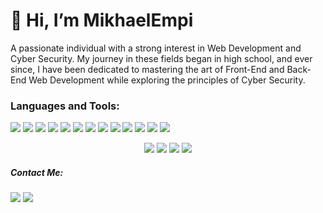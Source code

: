 # 👋 Hi, I’m MikhaelEmpi
<p> A passionate individual with a strong interest in Web Development and Cyber Security. 
My journey in these fields began in high school, and ever since, I have been dedicated to mastering the art of Front-End and Back-End Web 
Development while exploring the principles of Cyber Security. 

### Languages and Tools:
<p>
    <img src="https://img.shields.io/badge/Windows-0078D6?style=for-the-badge&logo=windows&logoColor=white" />
    <img src="https://img.shields.io/badge/Visual_Studio_Code-0078D4?style=for-the-badge&logo=visual%20studio%20code&logoColor=white" />
    <img src="https://img.shields.io/badge/Laravel-FF2D20?style=for-the-badge&logo=laravel&logoColor=white" />
    <img src="https://img.shields.io/badge/Bootstrap-563D7C?style=for-the-badge&logo=bootstrap&logoColor=white" />
    <img src="https://img.shields.io/badge/Tailwind_CSS-38B2AC?style=for-the-badge&logo=tailwind-css&logoColor=white" />
    <img src="https://img.shields.io/badge/Node.js-43853D?style=for-the-badge&logo=node.js&logoColor=white" />
    <img src="https://img.shields.io/badge/HTML5-E34F26?style=for-the-badge&logo=html5&logoColor=white" />
    <img src="https://img.shields.io/badge/CSS3-1572B6?style=for-the-badge&logo=css3&logoColor=white" />
    <img src="https://img.shields.io/badge/JavaScript-F7DF1E?style=for-the-badge&logo=javascript&logoColor=black" />
    <img src="https://img.shields.io/badge/PHP-777BB4?style=for-the-badge&logo=php&logoColor=white" />
    <img src="https://img.shields.io/badge/C%2B%2B-00599C?style=for-the-badge&logo=c%2B%2B&logoColor=white" />
    <img src="https://img.shields.io/badge/Java-ED8B00?style=for-the-badge&logo=openjdk&logoColor=white" />
    <img src="https://img.shields.io/badge/Python-3776AB?style=for-the-badge&logo=python&logoColor=white" />
</p>

<p align="center">
    <a href="https://github.com/MikhaelEmpi"><img src="http://github-profile-summary-cards.vercel.app/api/cards/profile-details?username=MikhaelEmpi&theme=dark"/></a>
    <a href="https://github.com/MikhaelEmpi"><img src="https://github-readme-streak-stats.herokuapp.com/?user=MikhaelEmpi&hide_border=true&card_width=338&theme=dark"/></a>
    <a href="https://github.com/MikhaelEmpi"><img src="http://github-profile-summary-cards.vercel.app/api/cards/stats?username=MikhaelEmpi&theme=dark" /></a>
    <a href="https://github.com/MikhaelEmpi"><img src="https://github-readme-stats.vercel.app/api/top-langs/?username=MikhaelEmpi&hide_border=true&card_width=0&layout=compact&theme=dark" /></a>
</p>



##### Contact Me:
<a href="https://www.linkedin.com/in/devi-mikhael-empi/" target="blank"><img src="https://img.shields.io/badge/LinkedIn-0077B5?style=for-the-badge&logo=linkedin&logoColor=white" /></a>
<a href="mailto:d.mikhaelempi@gmail.com"><img src="https://img.shields.io/badge/Gmail-D14836?style=for-the-badge&logo=gmail&logoColor=white" /></a>
